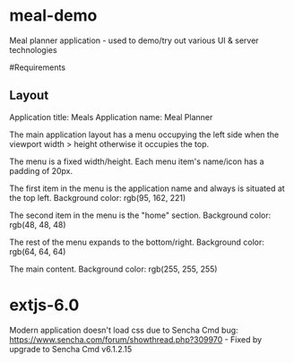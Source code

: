 # meal-demo
Meal planner application - used to demo/try out various UI &amp; server technologies

#Requirements

## Layout

Application title: Meals
Application name: Meal Planner

The main application layout has a menu occupying the left side when the viewport width > height otherwise it occupies the top.

The menu is a fixed width/height. Each menu item's name/icon has a padding of 20px.

The first item in the menu is the application name and always is situated at the top left. Background color: rgb(95, 162, 221)

The second item in the menu is the "home" section. Background color: rgb(48, 48, 48)

The rest of the menu expands to the bottom/right. Background color: rgb(64, 64, 64)

The main content. Background color: rgb(255, 255, 255)

# extjs-6.0
Modern application doesn't load css due to Sencha Cmd bug: https://www.sencha.com/forum/showthread.php?309970 - Fixed by upgrade to Sencha Cmd v6.1.2.15
